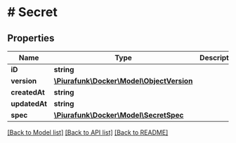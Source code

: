 # # Secret

## Properties

Name | Type | Description | Notes
------------ | ------------- | ------------- | -------------
**iD** | **string** |  | [optional] 
**version** | [**\Piurafunk\Docker\Model\ObjectVersion**](ObjectVersion.md) |  | [optional] 
**createdAt** | **string** |  | [optional] 
**updatedAt** | **string** |  | [optional] 
**spec** | [**\Piurafunk\Docker\Model\SecretSpec**](SecretSpec.md) |  | [optional] 

[[Back to Model list]](../../README.md#documentation-for-models) [[Back to API list]](../../README.md#documentation-for-api-endpoints) [[Back to README]](../../README.md)


